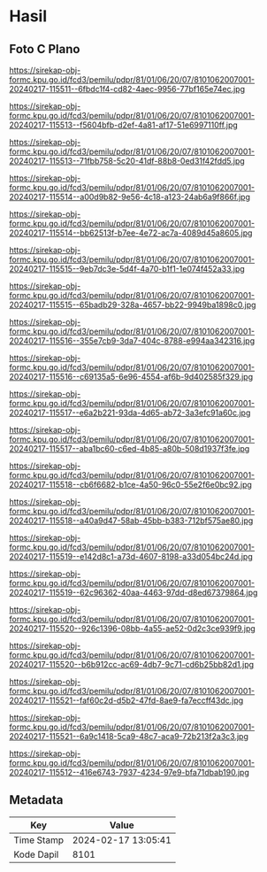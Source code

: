 # Hasil

## Foto C Plano

https://sirekap-obj-formc.kpu.go.id/fcd3/pemilu/pdpr/81/01/06/20/07/8101062007001-20240217-115511--6fbdc1f4-cd82-4aec-9956-77bf165e74ec.jpg

https://sirekap-obj-formc.kpu.go.id/fcd3/pemilu/pdpr/81/01/06/20/07/8101062007001-20240217-115513--f5604bfb-d2ef-4a81-af17-51e6997110ff.jpg

https://sirekap-obj-formc.kpu.go.id/fcd3/pemilu/pdpr/81/01/06/20/07/8101062007001-20240217-115513--71fbb758-5c20-41df-88b8-0ed31f42fdd5.jpg

https://sirekap-obj-formc.kpu.go.id/fcd3/pemilu/pdpr/81/01/06/20/07/8101062007001-20240217-115514--a00d9b82-9e56-4c18-a123-24ab6a9f866f.jpg

https://sirekap-obj-formc.kpu.go.id/fcd3/pemilu/pdpr/81/01/06/20/07/8101062007001-20240217-115514--bb62513f-b7ee-4e72-ac7a-4089d45a8605.jpg

https://sirekap-obj-formc.kpu.go.id/fcd3/pemilu/pdpr/81/01/06/20/07/8101062007001-20240217-115515--9eb7dc3e-5d4f-4a70-b1f1-1e074f452a33.jpg

https://sirekap-obj-formc.kpu.go.id/fcd3/pemilu/pdpr/81/01/06/20/07/8101062007001-20240217-115515--65badb29-328a-4657-bb22-9949ba1898c0.jpg

https://sirekap-obj-formc.kpu.go.id/fcd3/pemilu/pdpr/81/01/06/20/07/8101062007001-20240217-115516--355e7cb9-3da7-404c-8788-e994aa342316.jpg

https://sirekap-obj-formc.kpu.go.id/fcd3/pemilu/pdpr/81/01/06/20/07/8101062007001-20240217-115516--c69135a5-6e96-4554-af6b-9d402585f329.jpg

https://sirekap-obj-formc.kpu.go.id/fcd3/pemilu/pdpr/81/01/06/20/07/8101062007001-20240217-115517--e6a2b221-93da-4d65-ab72-3a3efc91a60c.jpg

https://sirekap-obj-formc.kpu.go.id/fcd3/pemilu/pdpr/81/01/06/20/07/8101062007001-20240217-115517--aba1bc60-c6ed-4b85-a80b-508d1937f3fe.jpg

https://sirekap-obj-formc.kpu.go.id/fcd3/pemilu/pdpr/81/01/06/20/07/8101062007001-20240217-115518--cb6f6682-b1ce-4a50-96c0-55e2f6e0bc92.jpg

https://sirekap-obj-formc.kpu.go.id/fcd3/pemilu/pdpr/81/01/06/20/07/8101062007001-20240217-115518--a40a9d47-58ab-45bb-b383-712bf575ae80.jpg

https://sirekap-obj-formc.kpu.go.id/fcd3/pemilu/pdpr/81/01/06/20/07/8101062007001-20240217-115519--e142d8c1-a73d-4607-8198-a33d054bc24d.jpg

https://sirekap-obj-formc.kpu.go.id/fcd3/pemilu/pdpr/81/01/06/20/07/8101062007001-20240217-115519--62c96362-40aa-4463-97dd-d8ed67379864.jpg

https://sirekap-obj-formc.kpu.go.id/fcd3/pemilu/pdpr/81/01/06/20/07/8101062007001-20240217-115520--926c1396-08bb-4a55-ae52-0d2c3ce939f9.jpg

https://sirekap-obj-formc.kpu.go.id/fcd3/pemilu/pdpr/81/01/06/20/07/8101062007001-20240217-115520--b6b912cc-ac69-4db7-9c71-cd6b25bb82d1.jpg

https://sirekap-obj-formc.kpu.go.id/fcd3/pemilu/pdpr/81/01/06/20/07/8101062007001-20240217-115521--faf60c2d-d5b2-47fd-8ae9-fa7eccff43dc.jpg

https://sirekap-obj-formc.kpu.go.id/fcd3/pemilu/pdpr/81/01/06/20/07/8101062007001-20240217-115521--6a9c1418-5ca9-48c7-aca9-72b213f2a3c3.jpg

https://sirekap-obj-formc.kpu.go.id/fcd3/pemilu/pdpr/81/01/06/20/07/8101062007001-20240217-115512--416e6743-7937-4234-97e9-bfa71dbab190.jpg


## Metadata

| Key        | Value               |
| ---------- | ------------------- |
| Time Stamp | 2024-02-17 13:05:41 |
| Kode Dapil | 8101                |



